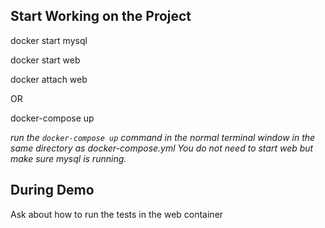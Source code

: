 ## Start Working on the Project

docker start mysql

docker start web

docker attach web

OR

docker-compose up

*run the `docker-compose up` command in the normal terminal window in the same directory as docker-compose.yml You do not need to start web but make sure mysql is running.*


## During Demo

Ask about how to run the tests in the web container

